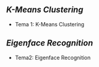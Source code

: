 *K-Means Clustering*
--------------------
- Tema 1: K-Means Clustering

*Eigenface Recognition*
-----------------------

- Tema2: Eigenface Recognition

